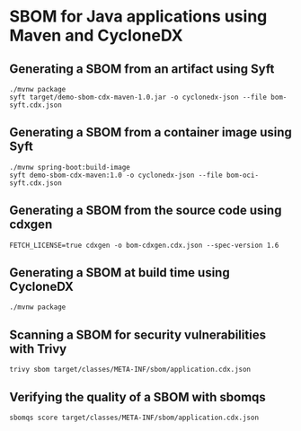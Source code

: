 # SBOM for Java applications using Maven and CycloneDX

## Generating a SBOM from an artifact using Syft

```shell
./mvnw package
syft target/demo-sbom-cdx-maven-1.0.jar -o cyclonedx-json --file bom-syft.cdx.json
```

## Generating a SBOM from a container image using Syft

```shell
./mvnw spring-boot:build-image
syft demo-sbom-cdx-maven:1.0 -o cyclonedx-json --file bom-oci-syft.cdx.json
```

## Generating a SBOM from the source code using cdxgen

```shell
FETCH_LICENSE=true cdxgen -o bom-cdxgen.cdx.json --spec-version 1.6
```

## Generating a SBOM at build time using CycloneDX

```shell
./mvnw package
```

## Scanning a SBOM for security vulnerabilities with Trivy

```shell
trivy sbom target/classes/META-INF/sbom/application.cdx.json
```

## Verifying the quality of a SBOM with sbomqs

```shell
sbomqs score target/classes/META-INF/sbom/application.cdx.json
```
